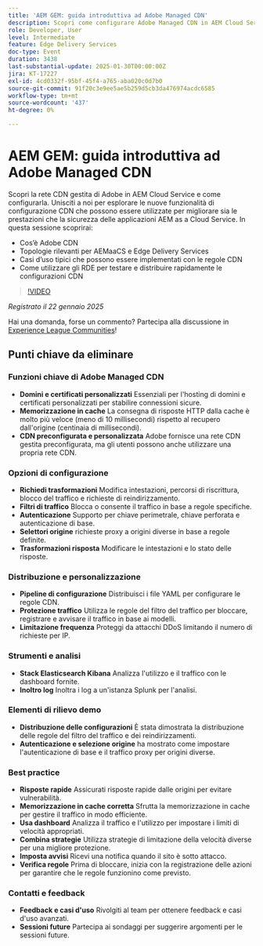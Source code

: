 ```yaml
---
title: 'AEM GEM: guida introduttiva ad Adobe Managed CDN'
description: Scopri come configurare Adobe Managed CDN in AEM Cloud Service per migliorare le prestazioni e la sicurezza con le nuove funzionalità di configurazione CDN.
role: Developer, User
level: Intermediate
feature: Edge Delivery Services
doc-type: Event
duration: 3438
last-substantial-update: 2025-01-30T00:00:00Z
jira: KT-17227
exl-id: 4cd0332f-95bf-45f4-a765-aba020c0d7b0
source-git-commit: 91f20c3e9ee5ae5b259d5cb3da476974acdc6585
workflow-type: tm+mt
source-wordcount: '437'
ht-degree: 0%

---
```


# AEM GEM: guida introduttiva ad Adobe Managed CDN

Scopri la rete CDN gestita di Adobe in AEM Cloud Service e come configurarla. Unisciti a noi per esplorare le nuove funzionalità di configurazione CDN che possono essere utilizzate per migliorare sia le prestazioni che la sicurezza delle applicazioni AEM as a Cloud Service. In questa sessione scoprirai:

* Cos’è Adobe CDN
* Topologie rilevanti per AEMaaCS e Edge Delivery Services
* Casi d’uso tipici che possono essere implementati con le regole CDN
* Come utilizzare gli RDE per testare e distribuire rapidamente le configurazioni CDN

>[!VIDEO](https://video.tv.adobe.com/v/3443168/?learn=on&enablevpops)

*Registrato il 22 gennaio 2025*

Hai una domanda, forse un commento?  Partecipa alla discussione in [Experience League Communities](https://adobe.ly/4haufPK)!

## Punti chiave da eliminare

### Funzioni chiave di Adobe Managed CDN

* **Domini e certificati personalizzati** Essenziali per l&#39;hosting di domini e certificati personalizzati per stabilire connessioni sicure.
* **Memorizzazione in cache** La consegna di risposte HTTP dalla cache è molto più veloce (meno di 10 millisecondi) rispetto al recupero dall&#39;origine (centinaia di millisecondi).
* **CDN preconfigurata e personalizzata** Adobe fornisce una rete CDN gestita preconfigurata, ma gli utenti possono anche utilizzare una propria rete CDN.

### Opzioni di configurazione

* **Richiedi trasformazioni** Modifica intestazioni, percorsi di riscrittura, blocco del traffico e richieste di reindirizzamento.
* **Filtri di traffico** Blocca o consente il traffico in base a regole specifiche.
* **Autenticazione** Supporto per chiave perimetrale, chiave perforata e autenticazione di base.
* **Selettori origine** richieste proxy a origini diverse in base a regole definite.
* **Trasformazioni risposta** Modificare le intestazioni e lo stato delle risposte.

### Distribuzione e personalizzazione

* **Pipeline di configurazione** Distribuisci i file YAML per configurare le regole CDN.
* **Protezione traffico** Utilizza le regole del filtro del traffico per bloccare, registrare e avvisare il traffico in base ai modelli.
* **Limitazione frequenza** Proteggi da attacchi DDoS limitando il numero di richieste per IP.

### Strumenti e analisi

* **Stack Elasticsearch Kibana** Analizza l&#39;utilizzo e il traffico con le dashboard fornite.
* **Inoltro log** Inoltra i log a un&#39;istanza Splunk per l&#39;analisi.

### Elementi di rilievo demo

* **Distribuzione delle configurazioni** È stata dimostrata la distribuzione delle regole del filtro del traffico e dei reindirizzamenti.
* **Autenticazione e selezione origine** ha mostrato come impostare l&#39;autenticazione di base e il traffico proxy per origini diverse.

### Best practice

* **Risposte rapide** Assicurati risposte rapide dalle origini per evitare vulnerabilità.
* **Memorizzazione in cache corretta** Sfrutta la memorizzazione in cache per gestire il traffico in modo efficiente.
* **Usa dashboard** Analizza il traffico e l&#39;utilizzo per impostare i limiti di velocità appropriati.
* **Combina strategie** Utilizza strategie di limitazione della velocità diverse per una migliore protezione.
* **Imposta avvisi** Ricevi una notifica quando il sito è sotto attacco.
* **Verifica regole** Prima di bloccare, inizia con la registrazione delle azioni per garantire che le regole funzionino come previsto.

### Contatti e feedback

* **Feedback e casi d&#39;uso** Rivolgiti al team per ottenere feedback e casi d&#39;uso avanzati.
* **Sessioni future** Partecipa ai sondaggi per suggerire argomenti per le sessioni future.
